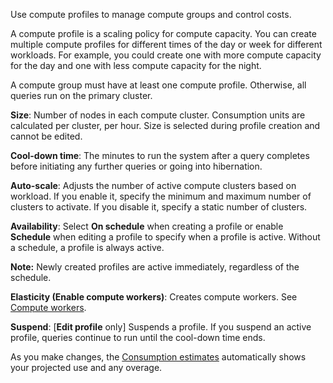 Use compute profiles to manage compute groups and control costs.

A compute profile is a scaling policy for compute capacity. You can create multiple compute profiles for different times of the day or week for different workloads. For example, you could create one with more compute capacity for the day and one with less compute capacity for the night.

A compute group must have at least one compute profile. Otherwise, all queries run on the primary cluster.

**Size**: Number of nodes in each compute cluster. Consumption units are calculated per cluster, per hour. Size is selected during profile creation and cannot be edited.

**Cool-down time**: The minutes to run the system after a query completes before initiating any further queries or going into hibernation.

**Auto-scale**: Adjusts the number of active compute clusters based on workload. If you enable it, specify the minimum and maximum number of clusters to activate. If you disable it, specify a static number of clusters.

**Availability**: Select **On schedule** when creating a profile or enable **Schedule** when editing a profile to specify when a profile is active. Without a schedule, a profile is always active.

**Note:** Newly created profiles are active immediately, regardless of the schedule.

**Elasticity (Enable compute workers)**: Creates compute workers. See [Compute workers](lyi1662583368110.md).

**Suspend**: [**Edit profile** only] Suspends a profile. If you suspend an active profile, queries continue to run until the cool-down time ends.

As you make changes, the [Consumption estimates](aow1703107228725.md) automatically shows your projected use and any overage.

